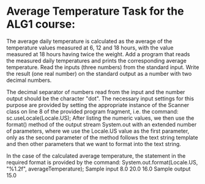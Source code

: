 # Average Temperature Task for the ALG1 course:

The average daily temperature is calculated as the average of the temperature values measured at 6, 12 and 18 hours, with the value measured at 18 hours having twice the weight. Add a program that reads the measured daily temperatures and prints the corresponding average temperature. Read the inputs (three numbers) from the standard input. Write the result (one real number) on the standard output as a number with two decimal numbers. 

The decimal separator of numbers read from the input and the number output should be the character "dot". The necessary input settings for this purpose are provided by setting the appropriate instance of the Scanner class on line 8 of the provided program fragment, i.e. the command: 
sc.useLocale(Locale.US); 
After listing the numeric values, we then use the format() method of the output stream System.out with an extended number of parameters, where we use the Locale.US value as the first parameter, only as the second parameter of the method follows the text string template and then other parameters that we want to format into the text string.

In the case of the calculated average temperature, the statement in the required format is provided by the command: System.out.format(Locale.US, "%1.2f", averageTemperature); Sample input 8.0 20.0 16.0 Sample output 15.0
